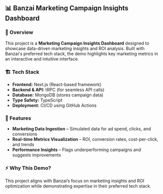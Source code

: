 ## 📊 Banzai Marketing Campaign Insights Dashboard

### 🚀 Overview

This project is a **Marketing Campaign Insights Dashboard** designed to showcase data-driven marketing insights and ROI analysis. Built with Banzai's preferred tech stack, the demo highlights key marketing metrics in an interactive and intuitive interface.

### 🏗️ Tech Stack

- **Frontend:** Next.js (React-based framework)
- **Backend & API:** tRPC (for seamless API calls)
- **Database:** MongoDB (stores campaign data)
- **Type Safety:** TypeScript
- **Deployment:** CI/CD using GitHub Actions

### 🎯 Features

- **Marketing Data Ingestion** – Simulated data for ad spend, clicks, and conversions
- **Real-time Metrics Visualization** – ROI, conversion rates, cost-per-click, and trends
- **Performance Insights** – Flags underperforming campaigns and suggests improvements

### ⚡ Why This Demo?

This project aligns with Banzai’s focus on marketing insights and ROI optimization while demonstrating expertise in their preferred tech stack.
